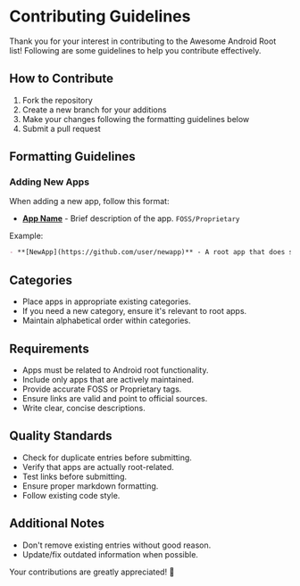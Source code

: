 # Contributing Guidelines

Thank you for your interest in contributing to the Awesome Android Root list! Following are some guidelines to help you contribute effectively.

## How to Contribute

1. Fork the repository
2. Create a new branch for your additions
3. Make your changes following the formatting guidelines below
4. Submit a pull request

## Formatting Guidelines

### Adding New Apps

When adding a new app, follow this format:
- **[App Name](link-to-app)** - Brief description of the app. `FOSS/Proprietary`

Example:
```markdown
- **[NewApp](https://github.com/user/newapp)** - A root app that does something cool. `FOSS`
```

## Categories
- Place apps in appropriate existing categories.
- If you need a new category, ensure it's relevant to root apps.
- Maintain alphabetical order within categories.

## Requirements
- Apps must be related to Android root functionality.
- Include only apps that are actively maintained.
- Provide accurate FOSS or Proprietary tags.
- Ensure links are valid and point to official sources.
- Write clear, concise descriptions.

## Quality Standards
- Check for duplicate entries before submitting.
- Verify that apps are actually root-related.
- Test links before submitting.
- Ensure proper markdown formatting.
- Follow existing code style.

## Additional Notes
- Don't remove existing entries without good reason.
- Update/fix outdated information when possible.

Your contributions are greatly appreciated! 🚀